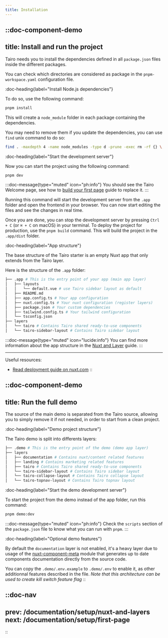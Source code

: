 ```yaml
---
title: Installation
---
```



::doc-component-demo
---
title: Install and run the project
---

Tairo needs you to install the dependencies defined in all `package.json` files inside the different packages. 

You can check which directories are considered as package in the `pnpm-workspace.yaml` configuration file.

:doc-heading{label="Install Node.js dependencies"}

To do so, use the following command:

```bash
pnpm install
```

This will create a `node_module` folder in each package containing the dependencies.

You may need to remove them if you update the dependencies, you can use `find` unix command to do so:

```bash
find . -maxdepth 4 -name node_modules -type d -prune -exec rm -rf {} \;
```

:doc-heading{label="Start the development server"}

Now you can start the project using the following command:

```bash
pnpm dev
```

:::doc-message{type="muted" icon="ph:info"}
You should see the Tairo Welcome page, see how to [build your first page](/documentation/setup/first-page) guide to replace it.
:::

Running this command will start the development server from the `.app` folder and open the frontend in your browser. You can now start editing the files and see the changes in real time.

Once you are done, you can stop the development server by pressing `Ctrl + C` (or `⌘ + C` on macOS) in your terminal. To deploy the project for production, use the `pnpm build` command. This will build the project in the `.app/dist` folder.

:doc-heading{label="App structure"}

The base structure of the Tairo starter is an empty Nuxt app that only extends from the Tairo layer.

Here is the structure of the `.app` folder: 

```bash
├── .app # This is the entry point of your app (main app layer)
│   ├── layouts
│   │   └── default.vue # use Tairo sidebar layout as default
│   ├── README.md
│   ├── app.config.ts # Your app configuration
│   ├── nuxt.config.ts # Your nuxt configuration (register layers)
│   ├── package.json # Your custom dependencies
│   ├── tailwind.config.ts # Your tailwind configuration
│   └── tsconfig.json
├── layers
│   └── tairo # Contains Tairo shared ready-to-use components
│   └── tairo-sidebar-layout # Contains Tairo sidebar layout
```

:::doc-message{type="muted" icon="lucide:info"}
You can find more information about the app structure in the [Nuxt and Layer](/documentation/setup/nuxt-and-layers) guide.
:::

---

Useful resources:

- [Read deployment guide on nuxt.com](https://nuxt.com/docs/getting-started/deployment)
::



::doc-component-demo
---
title: Run the full demo
---
The source of the main demo is separated from the Tairo source, 
allowing you to simply remove it if not needed, in order to start from a clean project.

:doc-heading{label="Demo project structure"}

The Tairo demo is split into differents layers: 

```bash
├── .demo # This is the entry point of the demo (demo app layer)
├── layers
│   ├── documentation # Contains nuxt/content related features
│   ├── landing # Contains marketing related features
│   ├── tairo # Contains Tairo shared ready-to-use components
│   └── tairo-sidebar-layout # Contains Tairo sidebar layout
│   └── tairo-collapse-layout # Contains Tairo collapse layout
│   └── tairo-topnav-layout # Contains Tairo topnav layout
```

:doc-heading{label="Start the demo development server"}

To start the project from the demo instead of the app folder, run this command:

```bash
pnpm demo:dev
```

:::doc-message{type="muted" icon="ph:info"}
Check the `scripts` section of the `package.json` file to know what you can run with `pnpm`.
:::


:doc-heading{label="Optional demo features"}

By default the `documentation` layer is not enabled, it's a heavy layer due to usage of the [nuxt-component-meta](https://github.com/nuxtlabs/nuxt-component-meta) module that generates up to date components documentation directly from the source code.

You can copy the `.demo/.env.example` to `.demo/.env` to enable it, as other additionnal features described in the file. *Note that this architecture can be used to create kill switch feature flag*
::




::doc-nav
---
prev: /documentation/setup/nuxt-and-layers
next: /documentation/setup/first-page
---
::